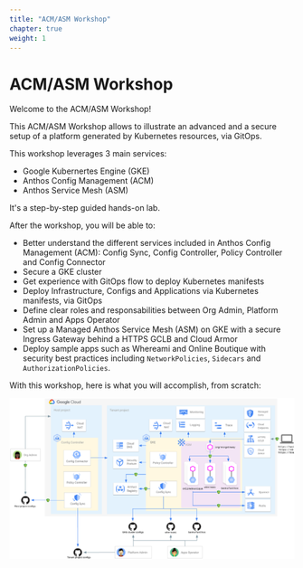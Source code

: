 ```yaml
---
title: "ACM/ASM Workshop"
chapter: true
weight: 1
---
```

# ACM/ASM Workshop

Welcome to the ACM/ASM Workshop!

This ACM/ASM Workshop allows to illustrate an advanced and a secure setup of a platform generated by Kubernetes resources, via GitOps.

This workshop leverages 3 main services:
- Google Kubernertes Engine (GKE)
- Anthos Config Management (ACM)
- Anthos Service Mesh (ASM)

It's a step-by-step guided hands-on lab.

After the workshop, you will be able to:
- Better understand the different services included in Anthos Config Management (ACM): Config Sync, Config Controller, Policy Controller and Config Connector
- Secure a GKE cluster
- Get experience with GitOps flow to deploy Kubernetes manifests
- Deploy Infrastructure, Configs and Applications via Kubernetes manifests, via GitOps
- Define clear roles and responsabilities between Org Admin, Platform Admin and Apps Operator
- Set up a Managed Anthos Service Mesh (ASM) on GKE with a secure Ingress Gateway behind a HTTPS GCLB and Cloud Armor
- Deploy sample apps such as Whereami and Online Boutique with security best practices including `NetworkPolicies`, `Sidecars` and `AuthorizationPolicies`.

With this workshop, here is what you will accomplish, from scratch:

![Workshop Architecture diagram](/images/architecture.png)